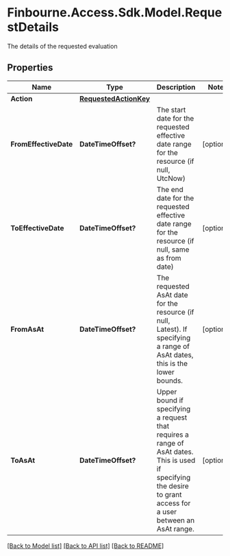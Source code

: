 # Finbourne.Access.Sdk.Model.RequestDetails
The details of the requested evaluation

## Properties

Name | Type | Description | Notes
------------ | ------------- | ------------- | -------------
**Action** | [**RequestedActionKey**](RequestedActionKey.md) |  | 
**FromEffectiveDate** | **DateTimeOffset?** | The start date for the requested effective date range for the resource (if null, UtcNow) | [optional] 
**ToEffectiveDate** | **DateTimeOffset?** | The end date for the requested effective date range for the resource (if null, same as from date) | [optional] 
**FromAsAt** | **DateTimeOffset?** | The requested AsAt date for the resource (if null, Latest). If specifying a range of AsAt dates, this is the lower bounds. | [optional] 
**ToAsAt** | **DateTimeOffset?** | Upper bound if specifying a request that requires a range of AsAt dates. This is used if specifying the desire to grant access for a user between an AsAt range. | [optional] 

[[Back to Model list]](../README.md#documentation-for-models) [[Back to API list]](../README.md#documentation-for-api-endpoints) [[Back to README]](../README.md)

